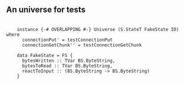 ##  An universe for tests

<pre>
    <code class='haskell'>
    instance {-# OVERLAPPING #-} Universe (S.StateT FakeState IO) where
      connectionPut' = testConnectionPut
      connectionGetChunk'' = testConnectionGetChunk

    data FakeState = FS {
      bytesWritten :: TVar BS.ByteString,
      bytesToRead :: TVar BS.ByteString,
      reactToInput :: (BS.ByteString -> BS.ByteString)
    }
    </code>
</pre>
